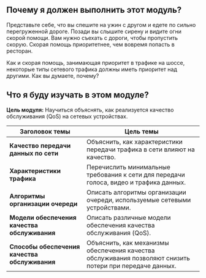 <!-- 9.0.1 -->
##  Почему я должен выполнить этот модуль?

Представьте себе, что вы спешите на ужин с другом и едете по сильно перегруженной дороге. Позади вы слышите сирену и видите огни скорой помощи. Вам нужно съехать с дороги, чтобы пропустить скорую. Скорая помощь приоритетнее, чем вовремя попасть в ресторан.

Как и скорая помощь, занимающая приоритет в трафике на шоссе, некоторые типы сетевого трафика должны иметь приоритет над другими. Как вы думаете, почему?

<!-- 9.0.2 -->
##  Что я буду изучать в этом модуле?

**Цель модуля:** Научиться объяснять, как реализуется качество обслуживания (QoS) на сетевых устройствах.

| **Заголовок темы** | **Цель темы** |
| --- | --- |
| **Качество передачи данных по сети** | Объяснить, как характеристики передачи трафика в сети влияют на качество. |
| **Характеристики трафика** | Перечислить минимальные требования к сети для передачи голоса, видео и трафика данных. |
| **Алгоритмы организации очереди** | Описать алгоритмы организации очереди, используемые сетевыми устройствами. |
| **Модели обеспечения качества обслуживания** | Описать различные модели обеспечения качества обслуживания (QoS). |
| **Способы обеспечения качества обслуживания** | Объяснить, как механизмы обеспечения качества обслуживания позволяют снизить потери при передаче данных. |

